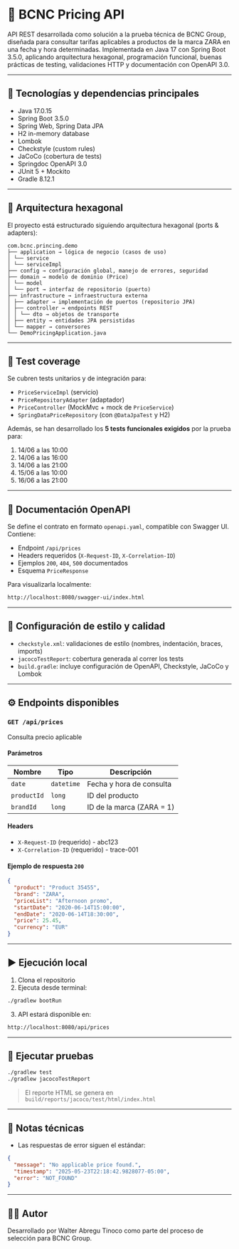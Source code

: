 # 🧠 BCNC Pricing API

API REST desarrollada como solución a la prueba técnica de BCNC Group, diseñada para consultar tarifas aplicables a productos de la marca ZARA en una fecha y hora determinadas. Implementada en Java 17 con Spring Boot 3.5.0, aplicando arquitectura hexagonal, programación funcional, buenas prácticas de testing, validaciones HTTP y documentación con OpenAPI 3.0.

---

## 🚀 Tecnologías y dependencias principales

- Java 17.0.15
- Spring Boot 3.5.0
- Spring Web, Spring Data JPA
- H2 in-memory database
- Lombok
- Checkstyle (custom rules)
- JaCoCo (cobertura de tests)
- Springdoc OpenAPI 3.0
- JUnit 5 + Mockito
- Gradle 8.12.1

---

## 📐 Arquitectura hexagonal

El proyecto está estructurado siguiendo arquitectura hexagonal (ports & adapters):

```
com.bcnc.princing.demo
├── application → lógica de negocio (casos de uso)
│ └── service
│ └── serviceImpl
├── config → configuración global, manejo de errores, seguridad
├── domain → modelo de dominio (Price)
│ └── model
│ └── port → interfaz de repositorio (puerto)
├── infrastructure → infraestructura externa
│ ├── adapter → implementación de puertos (repositorio JPA)
│ ├── controller → endpoints REST
│ │ └── dto → objetos de transporte
│ ├── entity → entidades JPA persistidas
│ └── mapper → conversores
└── DemoPricingApplication.java
```

---

## 🧪 Test coverage

Se cubren tests unitarios y de integración para:

- `PriceServiceImpl` (servicio)
- `PriceRepositoryAdapter` (adaptador)
- `PriceController` (MockMvc + mock de `PriceService`)
- `SpringDataPriceRepository` (con `@DataJpaTest` y H2)

Además, se han desarrollado los **5 tests funcionales exigidos** por la prueba para:

1. 14/06 a las 10:00
2. 14/06 a las 16:00
3. 14/06 a las 21:00
4. 15/06 a las 10:00
5. 16/06 a las 21:00

---

## 📄 Documentación OpenAPI

Se define el contrato en formato `openapi.yaml`, compatible con Swagger UI. Contiene:

- Endpoint `/api/prices`
- Headers requeridos (`X-Request-ID`, `X-Correlation-ID`)
- Ejemplos `200`, `404`, `500` documentados
- Esquema `PriceResponse`

Para visualizarla localmente:
```bash
http://localhost:8080/swagger-ui/index.html
```

---

## 🔧 Configuración de estilo y calidad

- `checkstyle.xml`: validaciones de estilo (nombres, indentación, braces, imports)
- `jacocoTestReport`: cobertura generada al correr los tests
- `build.gradle`: incluye configuración de OpenAPI, Checkstyle, JaCoCo y Lombok

---

## ⚙️ Endpoints disponibles

### `GET /api/prices`
Consulta precio aplicable

#### Parámetros
| Nombre         | Tipo    | Descripción                     |
|----------------|---------|---------------------------------|
| `date`         | `datetime` | Fecha y hora de consulta       |
| `productId`    | `long`     | ID del producto                |
| `brandId`      | `long`     | ID de la marca (ZARA = 1)      |

#### Headers
- `X-Request-ID` (requerido) - abc123
- `X-Correlation-ID` (requerido) - trace-001

#### Ejemplo de respuesta `200`
```json
{
  "product": "Product 35455",
  "brand": "ZARA",
  "priceList": "Afternoon promo",
  "startDate": "2020-06-14T15:00:00",
  "endDate": "2020-06-14T18:30:00",
  "price": 25.45,
  "currency": "EUR"
}
```

---

## ▶️ Ejecución local

1. Clona el repositorio
2. Ejecuta desde terminal:
```bash
./gradlew bootRun
```

3. API estará disponible en:
```bash
http://localhost:8080/api/prices
```

---

## 🧪 Ejecutar pruebas

```bash
./gradlew test
./gradlew jacocoTestReport
```

> El reporte HTML se genera en `build/reports/jacoco/test/html/index.html`

---

## 📌 Notas técnicas

- Las respuestas de error siguen el estándar:
```json
{
  "message": "No applicable price found.",
  "timestamp": "2025-05-23T22:18:42.9828077-05:00",
  "error": "NOT_FOUND"
}
```

---

## 🙋‍♂️ Autor

Desarrollado por Walter Abregu Tinoco como parte del proceso de selección para BCNC Group.
